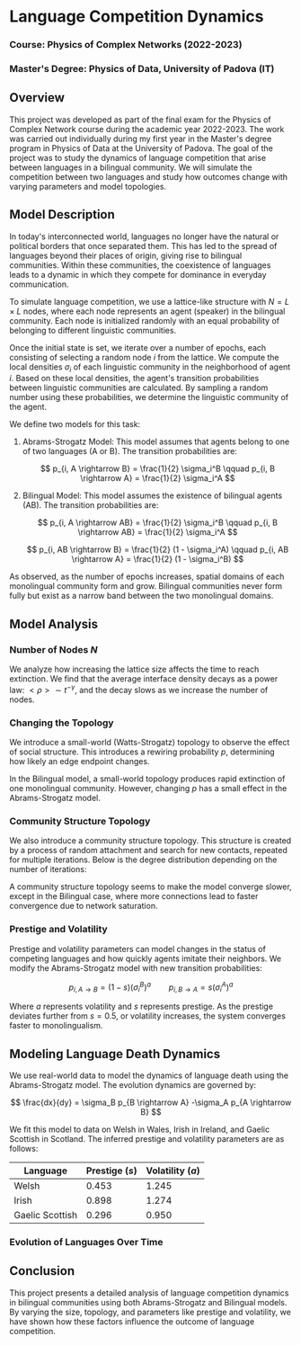 # Language Competition Dynamics

### Course: Physics of Complex Networks (2022-2023)
### Master's Degree: Physics of Data, University of Padova (IT)

## Overview

This project was developed as part of the final exam for the Physics of Complex Network course during the academic year 2022-2023. The work was carried out individually during my first year in the Master's degree program in Physics of Data at the University of Padova. The goal of the project was to study the dynamics of language competition that arise between languages in a bilingual community. We will simulate the competition between two languages and study how outcomes change with varying parameters and model topologies.

## Model Description

In today's interconnected world, languages no longer have the natural or political borders that once separated them. This has led to the spread of languages beyond their places of origin, giving rise to bilingual communities. Within these communities, the coexistence of languages leads to a dynamic in which they compete for dominance in everyday communication.

To simulate language competition, we use a lattice-like structure with $N = L \times L$ nodes, where each node represents an agent (speaker) in the bilingual community. Each node is initialized randomly with an equal probability of belonging to different linguistic communities.

Once the initial state is set, we iterate over a number of epochs, each consisting of selecting a random node $i$ from the lattice. We compute the local densities $\sigma_i$ of each linguistic community in the neighborhood of agent $i$. Based on these local densities, the agent's transition probabilities between linguistic communities are calculated. By sampling a random number using these probabilities, we determine the linguistic community of the agent.

We define two models for this task:

1. Abrams-Strogatz Model: This model assumes that agents belong to one of two languages (A or B). The transition probabilities are:

   $$ p_{i, A \rightarrow B} = \frac{1}{2} \sigma_i^B \qquad p_{i, B \rightarrow A} = \frac{1}{2} \sigma_i^A $$

3. Bilingual Model: This model assumes the existence of bilingual agents (AB). The transition probabilities are:

   $$ p_{i, A \rightarrow AB} = \frac{1}{2} \sigma_i^B \qquad p_{i, B \rightarrow AB} = \frac{1}{2} \sigma_i^A $$

   $$ p_{i, AB \rightarrow B} = \frac{1}{2} (1 - \sigma_i^A) \qquad p_{i, AB \rightarrow A} = \frac{1}{2} (1 - \sigma_i^B) $$

As observed, as the number of epochs increases, spatial domains of each monolingual community form and grow. Bilingual communities never form fully but exist as a narrow band between the two monolingual domains.

## Model Analysis

### Number of Nodes $N$

We analyze how increasing the lattice size affects the time to reach extinction. We find that the average interface density decays as a power law: $<\rho> \sim t^{-\gamma}$, and the decay slows as we increase the number of nodes.

### Changing the Topology

We introduce a small-world (Watts-Strogatz) topology to observe the effect of social structure. This introduces a rewiring probability $p$, determining how likely an edge endpoint changes.

In the Bilingual model, a small-world topology produces rapid extinction of one monolingual community. However, changing $p$ has a small effect in the Abrams-Strogatz model.

### Community Structure Topology

We also introduce a community structure topology. This structure is created by a process of random attachment and search for new contacts, repeated for multiple iterations. Below is the degree distribution depending on the number of iterations:

A community structure topology seems to make the model converge slower, except in the Bilingual case, where more connections lead to faster convergence due to network saturation.

### Prestige and Volatility

Prestige and volatility parameters can model changes in the status of competing languages and how quickly agents imitate their neighbors. We modify the Abrams-Strogatz model with new transition probabilities:

$$ p_{i, A \rightarrow B} = (1 - s)(\sigma_i^B)^a \qquad p_{i, B \rightarrow A} = s(\sigma_i^A)^a $$

Where $a$ represents volatility and $s$ represents prestige. As the prestige deviates further from $s = 0.5$, or volatility increases, the system converges faster to monolingualism.

## Modeling Language Death Dynamics

We use real-world data to model the dynamics of language death using the Abrams-Strogatz model. The evolution dynamics are governed by:

$$ \frac{dx}{dy} = \sigma_B p_{B \rightarrow A} -\sigma_A p_{A \rightarrow B} $$

We fit this model to data on Welsh in Wales, Irish in Ireland, and Gaelic Scottish in Scotland. The inferred prestige and volatility parameters are as follows:

| Language         | Prestige ($s$) | Volatility ($a$) |
|------------------|----------------|------------------|
| Welsh            | 0.453          | 1.245            |
| Irish            | 0.898          | 1.274            |
| Gaelic Scottish  | 0.296          | 0.950            |

### Evolution of Languages Over Time

## Conclusion

This project presents a detailed analysis of language competition dynamics in bilingual communities using both Abrams-Strogatz and Bilingual models. By varying the size, topology, and parameters like prestige and volatility, we have shown how these factors influence the outcome of language competition.
